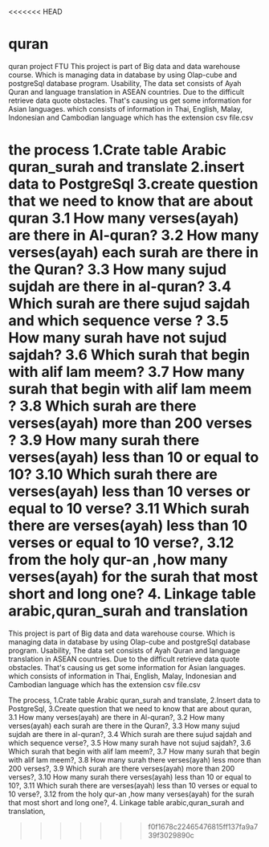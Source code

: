 <<<<<<< HEAD
# quran
quran project FTU
This project is part of Big data and data warehouse course. Which is managing data in database by using Olap-cube and postgreSql database program. Usability, The data set consists of Ayah Quran and language translation in ASEAN countries. Due to the difficult retrieve data quote obstacles. That's causing us get some information for Asian languages. which consists of information in Thai, English, Malay, Indonesian and Cambodian language which has the extension csv file.csv

the process 
1.Crate table Arabic quran_surah and translate 
2.insert data to PostgreSql 
3.create question that we need to know that are about quran 
3.1 How many verses(ayah) are there in Al-quran? 
3.2 How many verses(ayah) each surah are there in the Quran? 
3.3 How many sujud sujdah are there in al-quran? 
3.4 Which surah are there sujud sajdah and which sequence verse ? 
3.5 How many surah have not sujud sajdah? 
3.6 Which surah that begin with alif lam meem? 
3.7 How many surah that begin with alif lam meem ? 
3.8 Which surah are there verses(ayah) more than 200 verses ? 
3.9 How many surah there verses(ayah) less than 10 or equal to 10? 
3.10 Which surah there are verses(ayah) less than 10 verses or equal to 10 verse? 
3.11 Which surah there are verses(ayah) less than 10 verses or equal to 10 verse?, 
3.12 from the holy qur-an ,how many verses(ayah) for the surah that most short and long one?
4. Linkage table arabic,quran_surah and translation
=======
This project is  part of Big data and data warehouse course.  Which is managing data in database by using Olap-cube and postgreSql database program.
Usability, The data set consists of Ayah Quran and language translation in ASEAN countries. Due to the difficult retrieve data quote obstacles. That's causing us get some information for Asian languages. which consists of information in Thai, English, Malay, Indonesian and Cambodian language which has the extension csv file.csv

The process,
1.Crate table Arabic quran_surah and translate,
2.Insert data to PostgreSql,
3.Create question that we need to know that are about quran,
    3.1 How many verses(ayah)  are there in  Al-quran?,
    3.2 How many verses(ayah)  each surah are there in the Quran?,
    3.3 How many sujud sujdah are there in al-quran?,
    3.4 Which surah are there  sujud sajdah and which sequence verse?,
    3.5 How many surah  have not sujud sajdah?,
    3.6 Which surah that begin with alif lam meem?,
    3.7 How many surah that begin with alif lam meem?,
    3.8 How many surah there verses(ayah)  less more than 200 verses?, 
    3.9 Which surah are there verses(ayah)  more than 200 verses?, 
    3.10 How many surah there verses(ayah)  less than 10 or equal to 10?, 
    3.11 Which surah there are verses(ayah)  less than 10 verses or equal to 10 verse?, 
    3.12 from the holy qur-an ,how many verses(ayah) for the surah that most short and long one?, 
4. Linkage table arabic,quran_surah and translation,
 
>>>>>>> f0f1678c22465476815ff137fa9a739f3029890c
